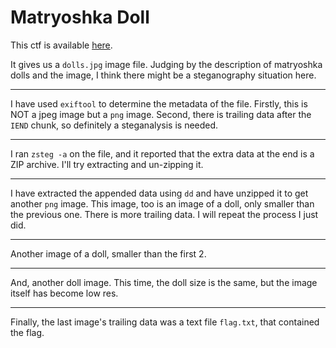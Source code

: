 # Matryoshka Doll

This ctf is available [here](https://play.picoctf.org/practice/challenge/129?category=4&page=1&solved=1).

It gives us a `dolls.jpg` image file. Judging by the description of matryoshka dolls and the image, I think there might be a steganography situation here.

---

I have used `exiftool` to determine the metadata of the file. Firstly, this is NOT a jpeg image but a `png` image. Second, there is trailing data after the `IEND` chunk, so definitely a steganalysis is needed.

---

I ran `zsteg -a` on the file, and it reported that the extra data at the end is a ZIP archive. I'll try extracting and un-zipping it.

---

I have extracted the appended data using `dd` and have unzipped it to get another `png` image. This image, too is an image of a doll, only smaller than the previous one. There is more trailing data. I will repeat the process I just did.

---

Another image of a doll, smaller than the first 2.

---

And, another doll image. This time, the doll size is the same, but the image itself has become low res.

---

Finally, the last image's trailing data was a text file `flag.txt`, that contained the flag.
